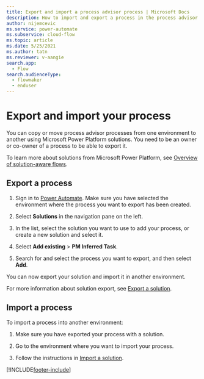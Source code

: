 ```yaml
---
title: Export and import a process advisor process | Microsoft Docs
description: How to import and export a process in the process advisor feature in Power Automate.
author: nijemcevic 
ms.service: power-automate
ms.subservice: cloud-flow
ms.topic: article
ms.date: 5/25/2021
ms.author: tatn
ms.reviewer: v-aangie
search.app: 
  - Flow
search.audienceType: 
  - flowmaker
  - enduser
---
```


# Export and import your process

You can copy or move process advisor processes from one environment to another using Microsoft Power Platform solutions. You need to be an owner or co-owner of a process to be able to export it.

To learn more about solutions from Microsoft Power Platform, see [Overview of solution-aware flows](overview-solution-flows.md).

## Export a process

1. Sign in to [Power Automate](https://powerautomate.microsoft.com/). Make sure you have selected the environment where the process you want to export has been created.

1. Select **Solutions** in the navigation pane on the left.

1. In the list, select the solution you want to use to add your process, or create a new solution and select it.

1. Select **Add existing** > **PM Inferred Task**.

1. Search for and select the process you want to export, and then select **Add**.

You can now export your solution and import it in another environment.

For more information about solution export, see [Export a solution](export-flow-solution.md).

## Import a process

To import a process into another environment:

1. Make sure you have exported your process with a solution.

1. Go to the environment where you want to import your process.

1. Follow the instructions in [Import a solution](import-flow-solution.md).

[!INCLUDE[footer-include](includes/footer-banner.md)]
